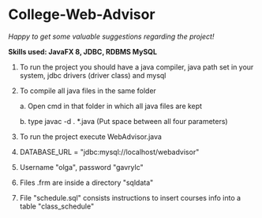 # College-Web-Advisor

*Happy to get some valuable suggestions regarding the project!*

**Skills used: JavaFX 8, JDBC, RDBMS MySQL**

1. To run the project you should have a java compiler, java path set in your system, jdbc drivers (driver class) and mysql

2. To compile all java files in the same folder

   a. Open cmd in that folder in which all java files are kept

   b. type javac -d . *.java (Put space between all four parameters)

3. To run the project execute WebAdvisor.java

4. DATABASE_URL = "jdbc:mysql://localhost/webadvisor"

5. Username "olga", password "gavrylc"

6. Files .frm are inside a directory "sqldata"

7. File "schedule.sql" consists instructions to insert courses info into a table "class_schedule"

